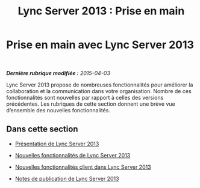 ﻿---
title: 'Lync Server 2013 : Prise en main'
TOCTitle: Prise en main
ms:assetid: 8528232b-3709-472c-91e3-f1e8171af8cd
ms:mtpsurl: https://technet.microsoft.com/fr-fr/library/Gg398676(v=OCS.15)
ms:contentKeyID: 49297946
ms.date: 05/20/2016
mtps_version: v=OCS.15
ms.translationtype: HT
---

# Prise en main avec Lync Server 2013

 

_**Dernière rubrique modifiée :** 2015-04-03_

Lync Server 2013 propose de nombreuses fonctionnalités pour améliorer la collaboration et la communication dans votre organisation. Nombre de ces fonctionnalités sont nouvelles par rapport à celles des versions précédentes. Les rubriques de cette section donnent une brève vue d’ensemble des nouvelles fonctionnalités.

## Dans cette section

  - [Présentation de Lync Server 2013](lync-server-2013-introduction.md)

  - [Nouvelles fonctionnalités de Lync Server 2013](lync-server-2013-new-features.md)

  - [Nouvelles fonctionnalités client dans Lync Server 2013](lync-server-2013-new-client-features.md)

  - [Notes de publication de Lync Server 2013](lync-server-2013-release-notes.md)

